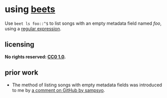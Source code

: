 # using [beets]

Use `beet ls foo::^$` to list songs with an empty metadata field named *foo*, using a [regular expression](https://beets.readthedocs.io/en/v1.4.6/reference/query.html#regular-expressions).

## licensing
**No rights reserved: [CC0 1.0](https://creativecommons.org/publicdomain/zero/1.0/).**

## prior work
- The method of listing songs with empty metadata fields was introduced to me by [a comment on GitHub by sampsyo](https://github.com/beetbox/beets/issues/546#issuecomment-35350842).

[beets]: http://beets.io/

